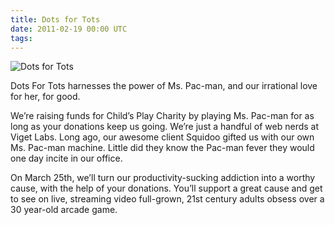 ```yaml
---
title: Dots for Tots
date: 2011-02-19 00:00 UTC
tags:
---
```


![Dots for Tots](/images/portfolio/dotsfortots.png)

Dots For Tots harnesses the power of Ms. Pac-man, and our irrational love for her, for good.

We’re raising funds for Child’s Play Charity by playing Ms. Pac-man for as long as your donations keep us going. We’re just a handful of web nerds at Viget Labs. Long ago, our awesome client Squidoo gifted us with our own Ms. Pac-man machine. Little did they know the Pac-man fever they would one day incite in our office.

On March 25th, we’ll turn our productivity-sucking addiction into a worthy cause, with the help of your donations. You’ll support a great cause and get to see on live, streaming video full-grown, 21st century adults obsess over a 30 year-old arcade game.
